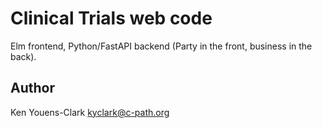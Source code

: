 # Clinical Trials web code

Elm frontend, Python/FastAPI backend (Party in the front, business in the back).

## Author

Ken Youens-Clark <kyclark@c-path.org>
